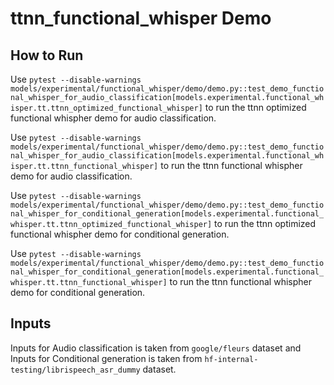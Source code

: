 # ttnn_functional_whisper Demo

## How to Run

Use `pytest --disable-warnings models/experimental/functional_whisper/demo/demo.py::test_demo_functional_whisper_for_audio_classification[models.experimental.functional_whisper.tt.ttnn_optimized_functional_whisper]` to run the ttnn optimized functional whispher demo for audio classification.

Use `pytest --disable-warnings models/experimental/functional_whisper/demo/demo.py::test_demo_functional_whisper_for_audio_classification[models.experimental.functional_whisper.tt.ttnn_functional_whisper]` to run the ttnn functional whispher demo for audio classification.

Use `pytest --disable-warnings models/experimental/functional_whisper/demo/demo.py::test_demo_functional_whisper_for_conditional_generation[models.experimental.functional_whisper.tt.ttnn_optimized_functional_whisper]` to run the ttnn optimized functional whispher demo for conditional generation.

Use `pytest --disable-warnings models/experimental/functional_whisper/demo/demo.py::test_demo_functional_whisper_for_conditional_generation[models.experimental.functional_whisper.tt.ttnn_functional_whisper]` to run the ttnn functional whispher demo for conditional generation.

## Inputs

Inputs for Audio classification is taken from `google/fleurs` dataset and Inputs for Conditional generation is taken from `hf-internal-testing/librispeech_asr_dummy` dataset.

